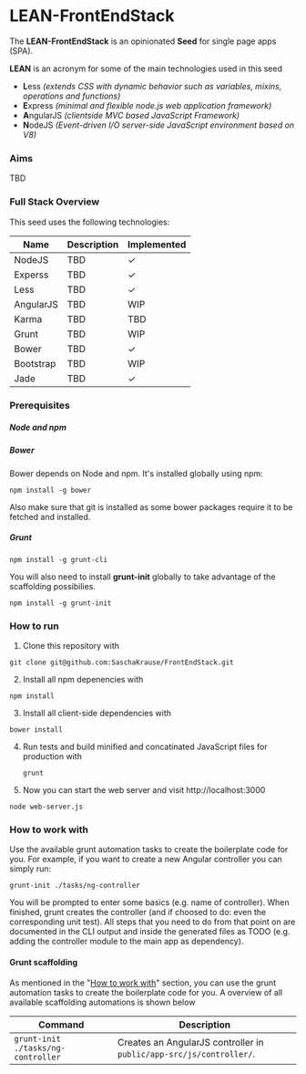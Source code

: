 LEAN-FrontEndStack
=============
The **LEAN-FrontEndStack** is an opinionated **Seed** for single page apps (SPA).

**LEAN** is an acronym for some of the main technologies used in this seed
* **L**ess *(extends CSS with dynamic behavior such as variables, mixins, operations and functions)*
* **E**xpress *(minimal and flexible node.js web application framework)*
* **A**ngularJS *(clientside MVC based JavaScript Framework)*
* **N**odeJS *(Event-driven I/O server-side JavaScript environment based on V8)*

### Aims

TBD

### Full Stack Overview

This seed uses the following technologies:

| Name | Description | Implemented
| --- |--- | --- |
| NodeJS  | TBD | ✓
| Experss  | TBD | ✓
| Less  | TBD | ✓
| AngularJS  | TBD | WIP
| Karma  | TBD | TBD
| Grunt  | TBD | WIP
| Bower  | TBD | ✓
| Bootstrap  | TBD | WIP
| Jade  | TBD | ✓

### Prerequisites

##### Node and npm
##### Bower
Bower depends on Node and npm. It's installed globally using npm:
```
npm install -g bower
```
Also make sure that git is installed as some bower packages require it to be fetched and installed.

##### Grunt
```
npm install -g grunt-cli
```
You will also need to install **grunt-init** globally to take advantage of the scaffolding possibilies.
```
npm install -g grunt-init
```

### How to run

1. Clone this repository with
  ```
  git clone git@github.com:SaschaKrause/FrontEndStack.git
  ```
2. Install all npm depenencies with
  ```
  npm install
  ```
3. Install all client-side dependencies with
  ```
  bower install
  ```
4. Run tests and build minified and concatinated JavaScript files for production with
   ```
   grunt
   ```
5. Now you can start the web server and visit http://localhost:3000
  ```
  node web-server.js
  ```

### How to work with


Use the available grunt automation tasks to create the boilerplate code for you.
For example, if you want to create a new Angular controller you can simply run:
  ```
  grunt-init ./tasks/ng-controller
  ```

You will be prompted to enter some basics (e.g. name of controller).
When finished, grunt creates the controller (and if choosed to do: even the corresponding unit test).
All steps that you need to do from that point on are documented in the CLI output and inside the generated files as TODO
(e.g. adding the controller module to the main app as dependency).



#### Grunt scaffolding

 As mentioned in the "[How to work with](#how-to-work-with)" section, you can use the grunt automation tasks to create the boilerplate code for you.
 A overview of all available scaffolding automations is shown below

| Command | Description |
| --- |--- |
| ``` grunt-init ./tasks/ng-controller ```| Creates an AngularJS controller in ```public/app-src/js/controller/```. |
